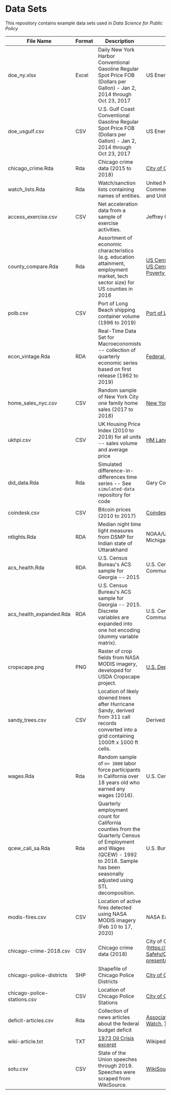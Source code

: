 # Data Sets 

This repository contains example data sets used in *Data Science for Public Policy*

| File Name | Format| Description  | Source  | Chapters  |  
|---|---|---|---|---|
|  doe_ny.xlsx  |  Excel  | Daily New York Harbor Conventional Gasoline Regular Spot Price FOB (Dollars per Gallon) - Jan 2, 2014  through Oct 23, 2017 |  US Energy Information Administration|  4 |
|  doe_usgulf.csv  |  CSV  |   U.S. Gulf Coast Conventional Gasoline Regular Spot Price FOB (Dollars per Gallon) - Jan 2, 2014  through Oct 23, 2017 |  US Energy Information Administration |  4 |
|  chicago_crime.Rda |  Rda | Chicago crime data (2015 to 2018)  | [City of Chicago](https://data.cityofchicago.org/Public-Safety/Crimes-2001-to-present/ijzp-q8t2)  |  4 |
|  watch_lists.Rda |  Rda |  Watch/sanction lists containing names of entities.  |  United Nations, US Department of Commerce, European Commission and United Kingdom  |  5|
|  access_exercise.csv |  CSV |  Net acceleration data from a sample of exercise activities.  |  Jeffrey Chen (Author)  |  6|
|  county_compare.Rda |  Rda |   Assortment of economic characteristics (e.g. education attainment, employment market, tech sector size) for US counties in 2016 |  [US Census County Business Patterns](https://www.census.gov/programs-surveys/cbp.html), [US Census Small Area Income and Poverty Estimates (SAIPE)](https://www.census.gov/programs-surveys/saipe.html)  |  6, 11|
|  polb.csv |  CSV |  Port of Long Beach shipping container volume (1996 to 2019)  |  [Port of Long Beach](https://www.polb.com/business/port-statistics#teus-archive-1995-to-present)  |  6|
|  econ_vintage.Rda |  RDA |  Real-Time Data Set for Macroeconomists -- collection of quarterly economic series based on first release (1962 to 2019) |  [Federal Reserve Bank of Philadelphia](https://www.philadelphiafed.org/research-and-data/real-time-center/real-time-data/)  |  6|
|  home_sales_nyc.csv |  CSV |   Random sample of  New York City one family home sales (2017 to 2018)|  [New York City Department of Finance](https://www1.nyc.gov/site/finance/taxes/property-rolling-sales-data.page) |  7|
|  ukhpi.csv |  CSV |  UK Housing Price Index (2010 to 2019) for all units -- sales volume and average price |  [HM Land Registry](https://landregistry.data.gov.uk/app/ukhpi) |  7|
|  did_data.Rda |  Rda |  Simulated difference-in-differences time series -- See `simulated-data` repository for code |  Gary Cornwall (Author) |  8|
|  coindesk.csv |  CSV |  Bitcoin prices (2010 to 2017)  |  [Coindesk](https://www.coindesk.com/price/bitcoin) |  8|
|  ntlights.Rda |  RDA |  Median night time light measures from DSMP for Indian state of Uttarakhand  |  NOAA/USAF DSMP, University of Michigan, World Bank |  8|
|  acs_health.Rda |  RDA |  U.S. Census Bureau's ACS sample for Georgia -- 2015 |  U.S. Census Bureau American Community Survey 2015 |  9|
|  acs_health_expanded.Rda |  RDA |  U.S. Census Bureau's ACS sample for Georgia -- 2015. Discrete variables are expanded into one hot encoding (dummy variable matrix). |  U.S. Census Bureau American Community Survey 2015 |  9|
|   cropscape.png |  PNG |  Raster of crop fields from NASA MODIS imagery, developed for USDA Cropscape project.  |  [U.S. Department of Agriculture](https://www.nass.usda.gov/Research_and_Science/Cropland/SARS1a.php) |  10|
|   sandy_trees.csv |  CSV |  Location of likely downed trees after Hurricane Sandy, derived from 311 call records converted into a grid containing 1000ft x 1000 ft cells. |  Derived from [New York City 311](https://data.cityofnewyork.us/Social-Services/311-Service-Requests-from-2010-to-Present/erm2-nwe9) |  10|
|   wages.Rda |  Rda |  Random sample of `n= 3000` labor force participants in California over 18 years old who earned any wages (2016).  |  U.S. Census Bureau |  10|
|   qcew_cali_sa.Rda |  Rda | Quarterly employment count for California counties from the Quarterly Census of Employment and Wages (QCEW) - 1992 to 2016. Sample has been seasonally adjusted using STL decomposition.  | U.S. Bureau of Labor Statistics |  11|
|   modis-fires.csv |  CSV |  Location of active fires detected using NASA MODIS imagery (Feb 10 to 17, 2020)  | NASA Earth Science |  12|
|   chicago-crime-2018.csv |  CSV |  Chicago crime data (2018) | City of Chicago](https://data.cityofchicago.org/Public-Safety/Crimes-2001-to-present/ijzp-q8t2) |  12|
|   chicago-police-districts |  SHP |  Shapefile of Chicago Police Districts  | [City of Chicago](https://data.cityofchicago.org/Public-Safety/Boundaries-Police-Districts-current-/fthy-xz3r) |  12|
|   chicago-police-stations.csv |  CSV |  Location of Chicago Police Stations  | [City of Chicago](https://www.chicago.gov/city/en/depts/cpd/dataset/police_stations.html) |  12|
|   deficit-articles.csv |  Rda |  Collection of news articles about the federal budget deficit   | [Associated Press](https://apnews.com/caeb6d6c4eff45e4bc5da12db06004bc), [NYTimes](https://www.nytimes.com/2019/10/25/us/politics/us-federal-budget-deficit.html), [Market Watch](https://www.marketwatch.com/story/us-runs-fiscal-2019-budget-deficit-of-nearly-1-trillion-2019-10-25), [The Hill](https://thehill.com/policy/finance/467488-2019-deficit-nears-1-trillion-highest-since-2012-treasury) and [CNBC](https://www.cnbc.com/2019/10/25/federal-deficit-increases-26percent-to-984-billion-for-fiscal-2019.html) |  13|
|   wiki-article.txt |  TXT | [1973 Oil Crisis excerpt](https://en.wikipedia.org/wiki/1973_oil_crisis)   | Wikipedia |  13|
|  sotu.csv|  CSV |  State of the Union speeches through 2019.  Speeches were scraped from WikiSource. | [WikiSource.org](https://en.wikisource.org/wiki/Portal:State_of_the_Union_Speeches_by_United_States_Presidents) |  13|
